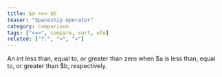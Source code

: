 ```yaml
---
title: $a <=> $b
teaser: "Spaceship operator"
category: comparison
tags: ["<=>", compare, sort, ufo]
related: ["?:", "<", ">"]
---
```


An int less than, equal to, or greater than zero when $a is less than, equal to, or greater than $b, respectively.

```php
```
